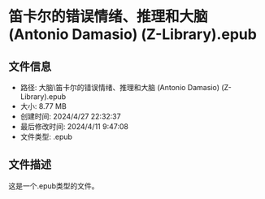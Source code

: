 ﻿# 笛卡尔的错误情绪、推理和大脑 (Antonio Damasio) (Z-Library).epub

## 文件信息
- 路径: 大脑\笛卡尔的错误情绪、推理和大脑 (Antonio Damasio) (Z-Library).epub
- 大小: 8.77 MB
- 创建时间: 2024/4/27 22:32:37
- 最后修改时间: 2024/4/11 9:47:08
- 文件类型: .epub

## 文件描述
这是一个.epub类型的文件。


